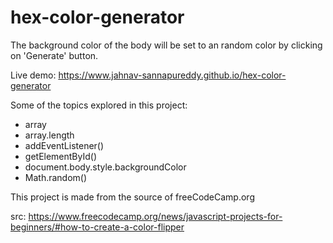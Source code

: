 # hex-color-generator
The background color of the body will be set to an random color by clicking on 'Generate' button.

Live demo: https://www.jahnav-sannapureddy.github.io/hex-color-generator

Some of the topics explored in this project:
- array
- array.length
- addEventListener()
- getElementById()
- document.body.style.backgroundColor
- Math.random()

This project is made from the source of freeCodeCamp.org

src: https://www.freecodecamp.org/news/javascript-projects-for-beginners/#how-to-create-a-color-flipper
